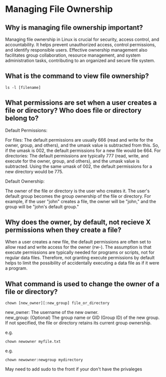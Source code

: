 # Managing File Ownership

## Why is managing file ownership important?

Managing file ownership in Linux is crucial for security, access control, and accountability. It helps prevent unauthorized access, control permissions, and identify responsible users. Effective ownership management also facilitates group collaboration, resource management, and system administration tasks, contributing to an organized and secure file system.

## What is the command to view file ownership?

```ls -l [filename]```

## What permissions are set when a user creates a file or directory? Who does file or directory belong to?

Default Permissions:

For files: The default permissions are usually 666 (read and write for the owner, group, and others), and the umask value is subtracted from this. So, if the umask is 002, the default permissions for a new file would be 664.
For directories: The default permissions are typically 777 (read, write, and execute for the owner, group, and others), and the umask value is subtracted. Using the same umask of 002, the default permissions for a new directory would be 775.

Default Ownership:

The owner of the file or directory is the user who creates it. The user's default group becomes the group ownership of the file or directory.
For example, if the user "john" creates a file, the owner will be "john," and the group will be "john's default group."

## Why does the owner, by default, not recieve X permissions when they create a file?

When a user creates a new file, the default permissions are often set to allow read and write access for the owner (rw-). The assumption is that execute permissions are typically needed for programs or scripts, not for regular data files. Therefore, not granting execute permissions by default helps to limit the possibility of accidentally executing a data file as if it were a program.

## What command is used to change the owner of a file or directory?

```chown [new_owner][:new_group] file_or_directory```

new_owner: The username of the new owner. <br>
new_group: (Optional) The group name or GID (Group ID) of the new group. If not specified, the file or directory retains its current group ownership.

e.g.

```chown newowner myfile.txt```

e.g.

```chown newowner:newgroup mydirectory```

May need to add sudo to the front if your don't have the privaleges